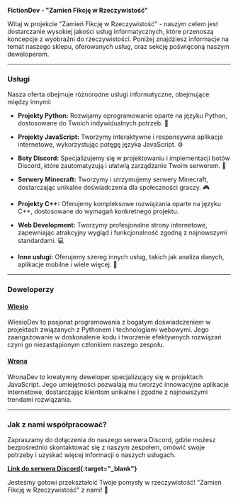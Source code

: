 **FictionDev - "Zamień Fikcję w Rzeczywistość"**

Witaj w projekcie "Zamień Fikcję w Rzeczywistość" - naszym celem jest dostarczanie wysokiej jakości usług informatycznych, które przenoszą koncepcje z wyobraźni do rzeczywistości. Poniżej znajdziesz informacje na temat naszego sklepu, oferowanych usług, oraz sekcję poświęconą naszym deweloperom.

---

### Usługi

Nasza oferta obejmuje różnorodne usługi informatyczne, obejmujące między innymi:

- **Projekty Python:** Rozwijamy oprogramowanie oparte na języku Python, dostosowane do Twoich indywidualnych potrzeb. 🐍

- **Projekty JavaScript:** Tworzymy interaktywne i responsywne aplikacje internetowe, wykorzystując potęgę języka JavaScript. ⚙️

- **Boty Discord:** Specjalizujemy się w projektowaniu i implementacji botów Discord, które zautomatyzują i ułatwią zarządzanie Twoim serwerem. 🤖

- **Serwery Minecraft:** Tworzymy i utrzymujemy serwery Minecraft, dostarczając unikalne doświadczenia dla społeczności graczy. 🎮

- **Projekty C++:** Oferujemy kompleksowe rozwiązania oparte na języku C++, dostosowane do wymagań konkretnego projektu.

- **Web Development:** Tworzymy profesjonalne strony internetowe, zapewniając atrakcyjny wygląd i funkcjonalność zgodną z najnowszymi standardami. 💻

- **Inne usługi:** Oferujemy szereg innych usług, takich jak analiza danych, aplikacje mobilne i wiele więcej. 🚀

---

### Deweloperzy

#### [Wiesio](https://github.com/wiesiodev)

WiesioDev to pasjonat programowania z bogatym doświadczeniem w projektach związanych z Pythonem i technologiami webowymi. Jego zaangażowanie w doskonalenie kodu i tworzenie efektywnych rozwiązań czyni go niezastąpionym członkiem naszego zespołu.

#### [Wrona](https://github.com/WronaDEV)

WronaDev to kreatywny deweloper specjalizujący się w projektach JavaScript. Jego umiejętności pozwalają mu tworzyć innowacyjne aplikacje internetowe, dostarczając klientom unikalne i zgodne z najnowszymi trendami rozwiązania.

---

### Jak z nami współpracować?

Zapraszamy do dołączenia do naszego serwera Discord, gdzie możesz bezpośrednio skontaktować się z naszym zespołem, omówić swoje potrzeby i uzyskać więcej informacji o naszych usługach.

**[Link do serwera Discord](https://discord.gg/FwfXTq9Y){:target="_blank"}**

Jesteśmy gotowi przekształcić Twoje pomysły w rzeczywistość! "Zamień Fikcję w Rzeczywistość" z nami! 🚀
